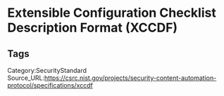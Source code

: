 # Extensible Configuration Checklist Description Format (XCCDF)

## Tags

Category:SecurityStandard
Source_URL:https://csrc.nist.gov/projects/security-content-automation-protocol/specifications/xccdf
